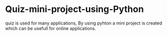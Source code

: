 # Quiz-mini-project-using-Python
quiz is used for many applications, By using pyhton a  mini project is created which can be usefull for online applications.

